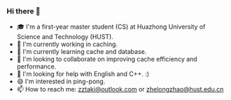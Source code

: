 ### Hi there 👋

- 🎓 I'm a first-year master student (CS) at Huazhong University of Science and Technology (HUST).
- 🔭 I'm currently working in caching.
- 🌱 I'm currently learning cache and database.
- 👯 I'm looking to collaborate on improving cache efficiency and performance.
- 🤔 I'm looking for help with English and C++. :)
- 😄 I'm interested in ping-pong.
- 📫 How to reach me: zztaki@outlook.com or zhelongzhao@hust.edu.cn
